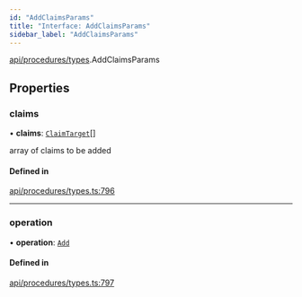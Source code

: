 ```yaml
---
id: "AddClaimsParams"
title: "Interface: AddClaimsParams"
sidebar_label: "AddClaimsParams"
---
```


[api/procedures/types](../../../../../modules/API/Procedures/Types/Types.md).AddClaimsParams

## Properties

### claims

• **claims**: [`ClaimTarget`](../../../Entities/Types/ClaimTarget/ClaimTarget.md)[]

array of claims to be added

#### Defined in

[api/procedures/types.ts:796](https://github.com/PolymeshAssociation/polymesh-sdk/blob/5b946f904/src/api/procedures/types.ts#L796)

___

### operation

• **operation**: [`Add`](../../../../../enums/API/Procedures/Types/ClaimOperation/ClaimOperation.md#add)

#### Defined in

[api/procedures/types.ts:797](https://github.com/PolymeshAssociation/polymesh-sdk/blob/5b946f904/src/api/procedures/types.ts#L797)
